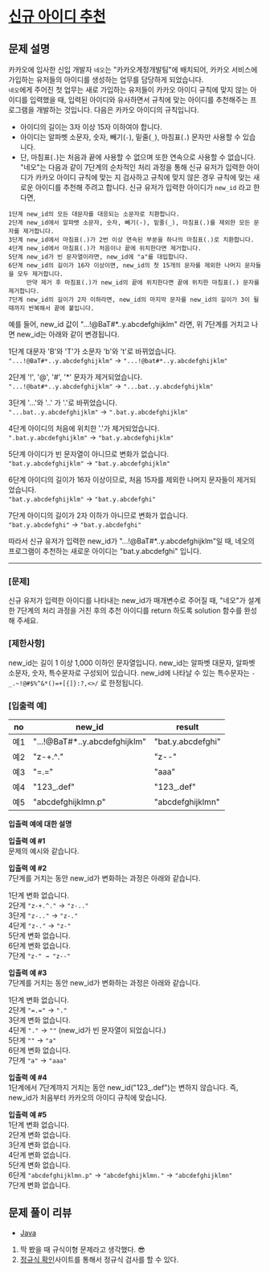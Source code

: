 # [신규 아이디 추천](https://programmers.co.kr/learn/courses/30/lessons/72410)

## 문제 설명
카카오에 입사한 신입 개발자 `네오`는 "카카오계정개발팀"에 배치되어, 카카오 서비스에 가입하는 유저들의 아이디를 생성하는 업무를 담당하게 되었습니다.  
`네오`에게 주어진 첫 업무는 새로 가입하는 유저들이 카카오 아이디 규칙에 맞지 않는 아이디를 입력했을 때, 입력된 아이디와 유사하면서 규칙에 맞는 아이디를 추천해주는 프로그램을 개발하는 것입니다.
다음은 카카오 아이디의 규칙입니다.

- 아이디의 길이는 3자 이상 15자 이하여야 합니다.
- 아이디는 알파벳 소문자, 숫자, 빼기(`-`), 밑줄(`_`), 마침표(`.`) 문자만 사용할 수 있습니다.
- 단, 마침표(`.`)는 처음과 끝에 사용할 수 없으며 또한 연속으로 사용할 수 없습니다.
"네오"는 다음과 같이 7단계의 순차적인 처리 과정을 통해 신규 유저가 입력한 아이디가 카카오 아이디 규칙에 맞는 지 검사하고 규칙에 맞지 않은 경우 규칙에 맞는 새로운 아이디를 추천해 주려고 합니다.
신규 유저가 입력한 아이디가 `new_id` 라고 한다면,

```
1단계 new_id의 모든 대문자를 대응되는 소문자로 치환합니다.
2단계 new_id에서 알파벳 소문자, 숫자, 빼기(-), 밑줄(_), 마침표(.)를 제외한 모든 문자를 제거합니다.
3단계 new_id에서 마침표(.)가 2번 이상 연속된 부분을 하나의 마침표(.)로 치환합니다.
4단계 new_id에서 마침표(.)가 처음이나 끝에 위치한다면 제거합니다.
5단계 new_id가 빈 문자열이라면, new_id에 "a"를 대입합니다.
6단계 new_id의 길이가 16자 이상이면, new_id의 첫 15개의 문자를 제외한 나머지 문자들을 모두 제거합니다.
     만약 제거 후 마침표(.)가 new_id의 끝에 위치한다면 끝에 위치한 마침표(.) 문자를 제거합니다.
7단계 new_id의 길이가 2자 이하라면, new_id의 마지막 문자를 new_id의 길이가 3이 될 때까지 반복해서 끝에 붙입니다.
```

예를 들어, new_id 값이 "...!@BaT#*..y.abcdefghijklm" 라면, 위 7단계를 거치고 나면 new_id는 아래와 같이 변경됩니다.

1단계 대문자 'B'와 'T'가 소문자 'b'와 't'로 바뀌었습니다.  
`"...!@BaT#*..y.abcdefghijklm"` → `"...!@bat#*..y.abcdefghijklm"`

2단계 '!', '@', '#', '*' 문자가 제거되었습니다.  
`"...!@bat#*..y.abcdefghijklm"` → `"...bat..y.abcdefghijklm"`

3단계 '...'와 '..' 가 '.'로 바뀌었습니다.  
`"...bat..y.abcdefghijklm"` → `".bat.y.abcdefghijklm"`

4단계 아이디의 처음에 위치한 '.'가 제거되었습니다.  
`".bat.y.abcdefghijklm"` → `"bat.y.abcdefghijklm"`

5단계 아이디가 빈 문자열이 아니므로 변화가 없습니다.  
`"bat.y.abcdefghijklm"` → `"bat.y.abcdefghijklm"`

6단계 아이디의 길이가 16자 이상이므로, 처음 15자를 제외한 나머지 문자들이 제거되었습니다.  
`"bat.y.abcdefghijklm"` → `"bat.y.abcdefghi"`

7단계 아이디의 길이가 2자 이하가 아니므로 변화가 없습니다.  
`"bat.y.abcdefghi"` → `"bat.y.abcdefghi"`

따라서 신규 유저가 입력한 new_id가 "...!@BaT#*..y.abcdefghijklm"일 때, 네오의 프로그램이 추천하는 새로운 아이디는 "bat.y.abcdefghi" 입니다.

---

### [문제]
신규 유저가 입력한 아이디를 나타내는 new_id가 매개변수로 주어질 때, "네오"가 설계한 7단계의 처리 과정을 거친 후의 추천 아이디를 return 하도록 solution 함수를 완성해 주세요.

### [제한사항]
new_id는 길이 1 이상 1,000 이하인 문자열입니다.
new_id는 알파벳 대문자, 알파벳 소문자, 숫자, 특수문자로 구성되어 있습니다.
new_id에 나타날 수 있는 특수문자는 `-_.~!@#$%^&*()=+[{]}:?,<>/` 로 한정됩니다.

### [입출력 예]

|**no**|**new_id**|**result**|
|---|---|---|
|예1|"...!@BaT#*..y.abcdefghijklm"|"bat.y.abcdefghi"|
|예2|"z-+.^."|"z--"|
|예3|"=.="|"aaa"|
|예4|"123_.def"|"123_.def"|
|예5|"abcdefghijklmn.p"|"abcdefghijklmn"|

**입출력 예에 대한 설명**

**입출력 예 #1**  
문제의 예시와 같습니다.

**입출력 예 #2**  
7단계를 거치는 동안 new_id가 변화하는 과정은 아래와 같습니다.

1단계 변화 없습니다.  
2단계 `"z-+.^."` → `"z-.."`  
3단계 `"z-.."` → `"z-."`  
4단계 `"z-."` → `"z-"`  
5단계 변화 없습니다.  
6단계 변화 없습니다.  
7단계 `"z-" → "z--"`

**입출력 예 #3**  
7단계를 거치는 동안 new_id가 변화하는 과정은 아래와 같습니다.

1단계 변화 없습니다.  
2단계 `"=.="` → `"."`  
3단계 변화 없습니다.  
4단계 `"."` → `""` (new_id가 빈 문자열이 되었습니다.)  
5단계 `""` → `"a"`  
6단계 변화 없습니다.  
7단계 `"a"` → `"aaa"`

**입출력 예 #4**  
1단계에서 7단계까지 거치는 동안 new_id("123_.def")는 변하지 않습니다. 즉, new_id가 처음부터 카카오의 아이디 규칙에 맞습니다.

**입출력 예 #5**  
1단계 변화 없습니다.  
2단계 변화 없습니다.  
3단계 변화 없습니다.  
4단계 변화 없습니다.  
5단계 변화 없습니다.  
6단계 `"abcdefghijklmn.p"` → `"abcdefghijklmn."` → `"abcdefghijklmn"`  
7단계 변화 없습니다.  

## 문제 풀이 리뷰
- [Java](./Solution.java)
1. 딱 봤을 때 규식이형 문제라고 생각했다. 😎
2. [정규식 확인](https://regexr.com/)사이트를 통해서 정규식 검사를 할 수 있다.